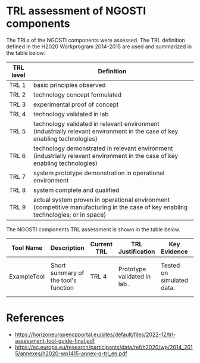 
# TRL assessment of NGOSTI components

The TRLs of the NGOSTI components were assessed. The TRL definition defined in
the H2020 Workprogram 2014-2015 are used and summarized in the table below:

|TRL level | Definition |
|----------|------------|
| TRL 1    | basic principles observed |
| TRL 2    | technology concept formulated |
| TRL 3    | experimental proof of concept |
| TRL 4    | technology validated in lab   |
| TRL 5    | technology validated in relevant environment (industrially relevant environment in the case of key enabling technologies) |
| TRL 6    | technology demonstrated in relevant environment (industrially relevant environment in the case of key enabling technologies) |
| TRL 7    | system prototype demonstration in operational environment|
| TRL 8    | system complete and qualified |
| TRL 9    | actual system proven in operational environment (competitive manufacturing in the case of key enabling technologies; or in space) |

The NGOSTI components TRL assessment is shown in the table below.

| Tool Name	| Description	| Current TRL	| TRL Justification	| Key Evidence	| Gaps / Challenges	|Next Steps	| Responsible Entity |
|-----------|---------------|---------------|-------------------|---------------|-------------------|-----------|--------------------|
ExampleTool	| Short summary of the tool's function	| TRL 4	 | Prototype validated in lab .|  Tested on simulated data.	| Lab Test Report. Internal Validation Results|	Not tested in operational environment.|  Missing integration with legacy systems.	|Conduct field pilot with partner org.  |Integrate with legacy API.	| Team Alpha|

# References
- https://horizoneuropencpportal.eu/sites/default/files/2022-12/trl-assessment-tool-guide-final.pdf
- https://ec.europa.eu/research/participants/data/ref/h2020/wp/2014_2015/annexes/h2020-wp1415-annex-g-trl_en.pdf
